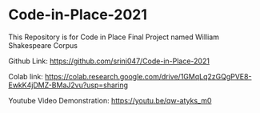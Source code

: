 # Code-in-Place-2021
This Repository is for Code in Place Final Project named William Shakespeare Corpus

Github Link: https://github.com/srini047/Code-in-Place-2021

Colab link: https://colab.research.google.com/drive/1GMqLq2zGQgPVE8-EwkK4jDMZ-BMaJ2vu?usp=sharing

Youtube Video Demonstration: https://youtu.be/qw-atyks_m0
